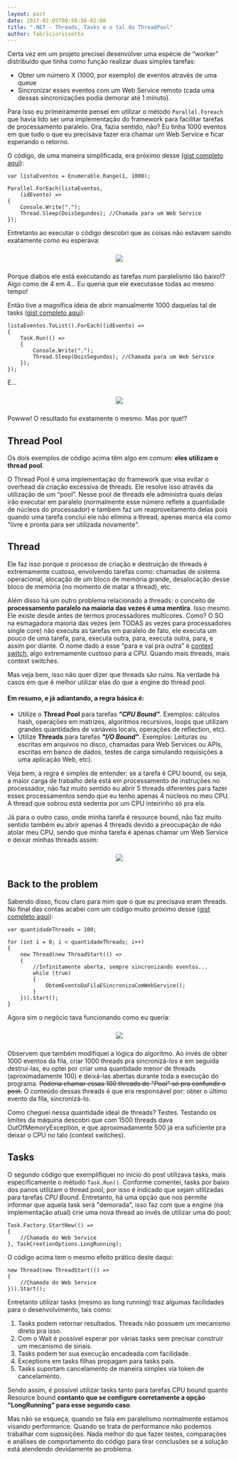```yaml
---
layout: post
date: 2017-02-05T00:58:56-02:00
title: ".NET - Threads, Tasks e o tal do ThreadPool"
author: fabriciorissetto
---
```


Certa vez em um projeto precisei desenvolver uma espécie de “worker” distribuído que tinha como função realizar duas simples tarefas:

- Obter um número X (1000, por exemplo) de eventos através de uma queue
- Sincronizar esses eventos com um Web Service remoto (cada uma dessas sincronizações podia demorar até 1 minuto).

Para isso eu primeiramente pensei em utilizar o método `Parallel.Foreach` que havia lido ser uma implementação do framework para facilitar tarefas de processamento paralelo. Ora, fazia sentido, não? Eu tinha 1000 eventos em que tudo o que eu precisava fazer era chamar um Web Service e ficar esperando o retorno. 

O código, de uma maneira simplificada, era próximo desse ([gist completo aqui]( https://gist.github.com/fabriciorissetto/69cfb8188cbab6c61eed30b6f814cdbf)):

    var listaEventos = Enumerable.Range(1, 1000);

    Parallel.ForEach(listaEventos,
        (idEvento) =>
    {
        Console.Write(".");
        Thread.Sleep(DoisSegundos); //Chamada para um Web Service
    });

Entretanto ao executar o código descobri que as coisas não estavam saindo exatamente como eu esperava:

<center>
  <img style="margin: 10px" src="{{ site.baseurl }}/content/2017-02-03-threadsetasks/parallel.gif" />
</center>

Porque diabos ele está executando as tarefas num paralelismo tão baixo!? Algo como de 4 em 4... Eu queria que ele executasse todas ao mesmo tempo!

Então tive a magnífica ideia de abrir manualmente 1000 daquelas tal de tasks ([gist completo aqui]( https://gist.github.com/fabriciorissetto/ca78913af7cadc5abb6550e7aad34bee)):

    listaEventos.ToList().ForEach((idEvento) =>
    {
        Task.Run(() =>
        {
            Console.Write(".");
            Thread.Sleep(DoisSegundos); //Chamada para um Web Service
        });
    });

E... 

<center>
  <img style="margin: 10px" src="{{ site.baseurl }}/content/2017-02-03-threadsetasks/parallel.gif" />
</center>

Powww! O resultado foi exatamente o mesmo. Mas por que!?

## Thread Pool
Os dois exemplos de código acima têm algo em comum: **eles utilizam o thread pool**.

O Thread Pool é uma implementação do framework que visa evitar o overhead da criação excessiva de threads. Ele resolve isso através da utilização de um “pool”. Nesse pool de threads ele administra quais delas irão executar em paralelo (normalmente esse número reflete a quantidade de núcleos do processador) e também faz um reaproveitamento delas pois quando uma tarefa conclui ele não elimina a thread, apenas marca ela como "livre e pronta para ser utilizada novamente".

## Thread
Ele faz isso porque o processo de criação e destruição de threads é extremamente custoso, envolvendo tarefas como: chamadas de sistema operacional, alocação de um bloco de memória grande, desalocação desse bloco de memória (no momento de matar a thread), etc. 

Além disso há um outro problema relacionado a threads: o conceito de **processamento paralelo na maioria das vezes é uma mentira**. Isso mesmo. Ele existe desde antes de termos processadores multicores. Como? O SO na esmagadora maioria das vezes (em TODAS as vezes para processadores single core) não executa as tarefas em paralelo de fato, ele executa um pouco de uma tarefa, para, executa outra, para, executa outra, para, e assim por diante. O nome dado a esse “para e vai pra outra” é [context switch]( https://en.wikipedia.org/wiki/Context_switch), algo extremamente custoso para a CPU. Quando mais threads, mais context switches. 

Mas veja bem, isso não quer dizer que threads são ruins. Na verdade há casos em que é melhor utilizar elas do que a engine do thread pool. 

#### Em resumo, e já adiantando, a regra básica é:

- Utilize o **Thread Pool** para tarefas ***"CPU Bound"***. Exemplos: cálculos hash, operações em matrizes, algoritmos recursivos, loops que utilizam grandes quantidades de variáveis locais, operações de reflection, etc).
- Utilize **Threads** para tarefas ***"I/O Bound"***. Exemplos: Leituras ou escritas em arquivos no disco, chamadas para Web Services ou APIs, escritas em banco de dados, testes de carga simulando requisições a uma aplicação Web, etc).

Veja bem, a regra é simples de entender: se a tarefa é CPU bound, ou seja, a maior carga de trabalho dela está em processamento de instruções no processador, não faz muito sentido eu abrir 5 threads diferentes para fazer esses processamentos sendo que eu tenho apenas 4 núcleos no meu CPU. A thread que sobrou está sedenta por um CPU inteirinho só pra ela.

Já para o outro caso, onde minha tarefa é resource bound, não faz muito sentido também eu abrir apenas 4 threads devido a preocupação de não atolar meu CPU, sendo que minha tarefa é apenas chamar um Web Service e deixar minhas threads assim:

<center>
  <img style="margin: 10px" src="{{ site.baseurl }}/content/2017-02-03-threadsetasks/bored.png" />
</center>

## Back to the problem

Sabendo disso, ficou claro para mim que o que eu precisava eram threads. No final das contas acabei com um código muito próximo desse ([gist completo aqui](https://gist.github.com/fabriciorissetto/96b9db06f17bd10f4fdd0ab969a83845)):

    var quantidadeThreads = 100;
    
    for (int i = 0; i < quantidadeThreads; i++)
    {
        new Thread(new ThreadStart(() =>
        {
            //Infinitamente aberta, sempre sincronizando eventos...
            while (true)
            {
                ObtemEventoDaFilaESincronizaComWebService();
            }
        })).Start();
    }

Agora sim o negócio tava funcionando como eu queria:

<center>
  <img style="margin: 10px" src="{{ site.baseurl }}/content/2017-02-03-threadsetasks/threads.gif" />
</center>

Observem que também modifiquei a lógica do algoritmo. Ao invés de obter 1000 eventos da fila, criar 1000 threads pra sincronizá-los e em seguida destruí-las, eu optei por criar uma quantidade menor de threads (aproximadamente 100) e deixá-las abertas durante toda a execução do programa. <del>Poderia chamar essas 100 threads de "Pool" só pra confundir o post.</del> O conteúdo dessas threads é que era responsável por: obter o último evento da fila, sincronizá-lo.

Como cheguei nessa quantidade ideal de threads? Testes. Testando os limites da máquina descobri que com 1500 threads dava OutOfMemoryException, e que aproximadamente 500 já era suficiente pra deixar o CPU no talo (context switches).

## Tasks

O segundo código que exemplifiquei no início do post utilizava tasks, mais especificamente o método `Task.Run()`. Conforme comentei, tasks por baixo dos panos utilizam o thread pool, por isso é indicado que sejam utilizadas para tarefas *CPU Bound*. Entretanto, há uma opção que nos permite informar que aquela task será "demorada", isso faz com que a engine (na implementação atual) crie uma nova thread ao invés de utilizar uma do pool:

    Task.Factory.StartNew(() =>
    {
        //Chamada do Web Service
    }, TaskCreationOptions.LongRunning);

O código acima tem o mesmo efeito prático deste daqui:

    new Thread(new ThreadStart(() =>
    {
        //Chamada do Web Service
    })).Start();

Entretanto utilizar tasks (mesmo as long running) traz algumas facilidades para o desenvolvimento, tais como:

1. Tasks podem retornar resultados. Threads não possuem um mecanismo direto pra isso.
2. Com o Wait é possível esperar por várias tasks sem precisar construir um mecanismo de sinais.
3. Tasks podem ter sua execução encadeada com facilidade.
4. Exceptions em tasks filhas propagam para tasks pais.
5. Tasks suportam cancelamento de maneira simples via token de cancelamento.

Sendo assim, é possível utilizar tasks tanto para tarefas CPU bound quanto Resource bound **contanto que se configure corretamente a opção "LongRunning" para esse segundo caso**.  

Mas não se esqueça, quando se fala em paralelismo normalmente estamos visando performance. Quando se trata de performance não podemos trabalhar com suposições. Nada melhor do que fazer testes, comparações e análises de comportamento do código para tirar conclusões se a solução está atendendo devidamente ao problema.